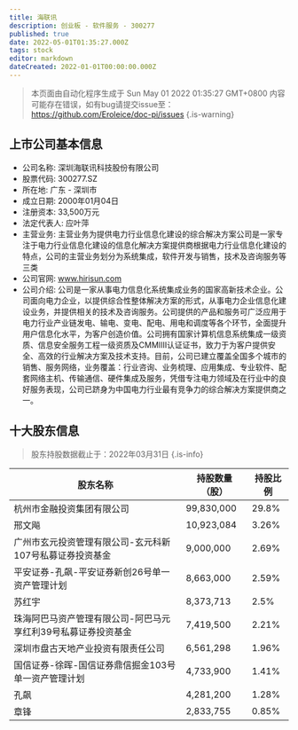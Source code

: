```yaml
---
title: 海联讯
description: 创业板 - 软件服务 - 300277
published: true
date: 2022-05-01T01:35:27.000Z
tags: stock
editor: markdown
dateCreated: 2022-01-01T00:00:00.000Z
---
```


> 本页面由自动化程序生成于 Sun May 01 2022 01:35:27 GMT+0800
> 内容可能存在错误，如有bug请提交issue至：https://github.com/Eroleice/doc-pi/issues
{.is-warning}

## 上市公司基本信息
- 公司名称: 深圳海联讯科技股份有限公司
- 股票代码: 300277.SZ
- 所在地: 广东 - 深圳市
- 成立日期: 2000年01月04日
- 注册资本: 33,500万元
- 法定代表人: 应叶萍
- 主营业务: 主营业务为提供电力行业信息化建设的综合解决方案公司是一家专注于电力行业信息化建设的信息化解决方案提供商根据电力行业信息化建设的特点，公司的主营业务划分为系统集成，软件开发与销售，技术及咨询服务等三类
- 公司官网: www.hirisun.com
- 公司介绍: 公司是一家从事电力信息化系统集成业务的国家高新技术企业。公司面向电力企业，以提供综合性整体解决方案的形式，从事电力企业信息化建设业务，并提供相关的技术及咨询服务。公司提供的产品和服务可广泛应用于电力行业产业链发电、输电、变电、配电、用电和调度等各个环节，全面提升用户信息化水平，为客户创造价值。公司拥有国家计算机信息系统集成一级资质、信息安全服务工程一级资质及CMMIⅢ认证证书，致力于为客户提供安全、高效的行业解决方案及技术支持。目前，公司已建立覆盖全国多个城市的销售、服务网络，业务覆盖：行业咨询、业务梳理、应用集成、专业软件、配套网络主机、传输通信、硬件集成及服务，凭借专注电力领域及在行业中的良好服务表现，公司已跻身为中国电力行业最有竞争力的综合解决方案提供商之一。


## 十大股东信息
> 股东持股数据截止于：2022年03月31日
{.is-info}

| 股东名称 | 持股数量（股） | 持股比例 |
| --- | --- | --- |
| 杭州市金融投资集团有限公司 | 99,830,000 | 29.8% |
| 邢文飚 | 10,923,084 | 3.26% |
| 广州市玄元投资管理有限公司-玄元科新107号私募证券投资基金 | 9,000,000 | 2.69% |
| 平安证券-孔飙-平安证券新创26号单一资产管理计划 | 8,663,000 | 2.59% |
| 苏红宇 | 8,373,713 | 2.5% |
| 珠海阿巴马资产管理有限公司-阿巴马元享红利39号私募证券投资基金 | 7,419,500 | 2.21% |
| 深圳市盘古天地产业投资有限责任公司 | 6,561,298 | 1.96% |
| 国信证券-徐晖-国信证券鼎信掘金103号单一资产管理计划 | 4,733,900 | 1.41% |
| 孔飙 | 4,281,200 | 1.28% |
| 章锋 | 2,833,755 | 0.85% |





